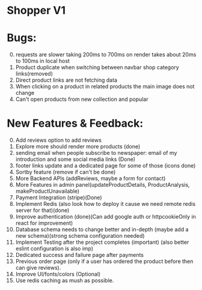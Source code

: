 ﻿# Shopper V1

# Bugs: 
0. requests are slower taking 200ms to 700ms on render takes about 20ms to 100ms in local host
1. Product duplicate when switching between navbar shop category links(removed)
2. Direct product links are not fetching data
3. When clicking on a product in related products the main image does not change
4. Can't open products from new collection and popular
# New Features & Feedback: 
0. Add reviews option to add reviews
1. Explore more should render more products (done)
2. sending email when people subscribe to newspaper: email of my introduction and some social media links (Done)
3. footer links update and a dedicated page for some of those (icons done)
4. Sortby feature (remove if can't be done)
5. More Backend APIs (addReviews, maybe a form for contact)
6. More Features in admin panel(updateProductDetails, ProductAnalysis, makeProductUnavailable)
7. Payment Integration (stripe)(Done)
8. Implement Redis (also look how to deploy it cause we need remote redis server for that)(done)
9. Improve authentication (done)(Can add google auth or httpcookieOnly in react for improvement)
10. Database schema needs to change better and in-depth (maybe add a new schema)(strong schema configuration needed)
11. Implement Testing after the project completes (important) (also better eslint configuration is also imp)
12. Dedicated success and failure page after payments
13. Previous order page (only if a user has ordered the product before then can give reviews).
14. Improve UI/fonts/colors (Optional)
15. Use redis caching as mush as possible.
